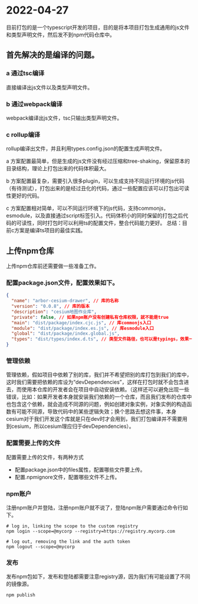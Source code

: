 # 2022-04-27
目前打包的是一个typescript开发的项目，目的是将本项目打包生成通用的js文件和类型声明文件，然后发不到npm代码仓库中。
## 首先解决的是编译的问题。
### a 通过tsc编译
直接编译出js文件以及类型声明文件。
### b 通过webpack编译
webpack编译出js文件，tsc只输出类型声明文件。
### c rollup编译
rollup编译出文件，并且利用types.config.json的配置生成声明文件。

a 方案配置最简单，但是生成的js文件没有经过压缩和tree-shaking，保留原本的目录结构，理论上打包出来的代码体积最大。

b 方案配置最复杂，需要引入很多plugin，可以生成支持不同运行环境的js代码（有待测试），打包出来的是经过丑化的代码，通过一些配置应该可以打包出可读性更好的代码。

c 方案配置相对简单，可以不同运行环境下的js代码，支持commonjs，esmodule，以及直接通过script标签引入。代码体积小的同时保留的打包之后代码的可读性，同时打包时可以利用ts的配置文件，整合代码能力更好。
总结：目前c方案是编译ts项目的最佳实践。

## 上传npm仓库
上传npm仓库前还需要做一些准备工作。
### 配置package.json文件，配置效果如下。
```json
{
  "name": "arbor-cesium-drawer", // 库的名称
  "version": "0.0.8", // 库的版本
  "description": "cesium地图作业库",
  "private": false, // 如果npm账户没有创建私有仓库权限，就不能是true
  "main": "dist/package/index.cjc.js", // 库commonjs入口
  "module": "dist/package/index.es.js", // 库esmodule入口
  "global": "dist/package/index.global.js",
  "types": "dist/types/index.d.ts", // 类型文件路径，也可以是typings，效果一样。
}
```
### 管理依赖
管理依赖，假如项目中依赖了别的库，我们并不希望把别的库打包到我们的库中，这时我们需要把依赖的库设为“devDependencies”，这样在打包时就不会包含进去，而使用本仓库的开发者会在项目中自动安装依赖。（这样还可以避免出现一些错误，比如：如果开发者本身就安装我们依赖的一个仓库，而且我们发布的仓库中也包含这个依赖，就会造成不同源的问题，例如创建对象实例，对象实例的构造函数有可能不同源，导致代码中的某些逻辑失效；换个思路去想这件事，本身cesium对于我们开发这个库就是只在dev时才会用到，我们打包编译并不需要用到cesium，所以cesium理应归于devDependencies）。
### 配置需要上传的文件
配置需要上传的文件，有两种方式

- 配置package.json中的files属性，配置哪些文件要上传。
- 配置.npmignore文件，配置哪些文件不上传。
### npm账户
注册npm账户并登陆，注册npm账户就不说了，登陆npm账户需要通过命令行如下。
```shell
# log in, linking the scope to the custom registry
npm login --scope=@mycorp --registry=https://registry.mycorp.com

# log out, removing the link and the auth token
npm logout --scope=@mycorp
```
### 发布
发布npm包如下，发布和登陆都需要注意registry源，因为我们有可能设置了不同的镜像源。
```shell
npm publish
```
 

